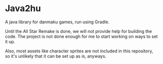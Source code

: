 # Java2hu
A java library for danmaku games, run using Gradle.

Until the All Star Remake is done, we will not provide help for building the code.
The project is not done enough for me to start working on ways to set it up.

Also, most assets like character sprites are not included in this repository, so
it's unlikely that it can be set up as is, anyways.
